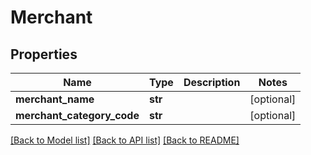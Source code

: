 # Merchant

## Properties
Name | Type | Description | Notes
------------ | ------------- | ------------- | -------------
**merchant_name** | **str** |  | [optional] 
**merchant_category_code** | **str** |  | [optional] 

[[Back to Model list]](../README.md#documentation-for-models) [[Back to API list]](../README.md#documentation-for-api-endpoints) [[Back to README]](../README.md)


